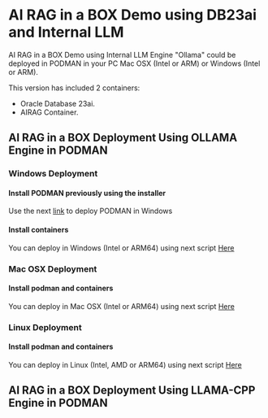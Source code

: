 # AI RAG in a BOX Demo using DB23ai and Internal LLM

AI RAG in a BOX Demo using Internal LLM Engine "Ollama" could be deployed in PODMAN in your PC Mac OSX (Intel or ARM) or Windows (Intel or ARM).

This version has included 2 containers:
- Oracle Database 23ai.
- AIRAG Container.


## AI RAG in a BOX Deployment Using OLLAMA Engine in PODMAN


### **Windows** Deployment

#### Install PODMAN previously using the installer

Use the next [link](https://github.com/containers/podman/blob/main/docs/tutorials/podman-for-windows.md) to deploy PODMAN in Windows

#### Install containers 

You can deploy in Windows (Intel or ARM64) using next script [Here](./scripts/install_airagdb23ai_win.bat)


### **Mac OSX** Deployment

#### Install podman and containers 

You can deploy in Mac OSX (Intel or ARM64) using next script [Here](./scripts/install_airagdb23ai_macosx.sh)


### **Linux** Deployment

#### Install podman and containers 

You can deploy in Linux (Intel, AMD or ARM64) using next script [Here](./scripts/install_airagdb23ai_linux.sh)


## AI RAG in a BOX Deployment Using LLAMA-CPP Engine in PODMAN


